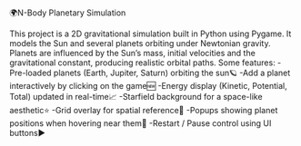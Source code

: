🌍N-Body Planetary Simulation

This project is a 2D gravitational simulation built in Python using Pygame. It models the Sun and several planets orbiting under Newtonian gravity. 
Planets are influenced by the Sun’s mass, initial velocities and the gravitational constant, producing realistic orbital paths. 
Some features: 
-Pre-loaded planets (Earth, Jupiter, Saturn) orbiting the sun🪐
-Add a planet interactively by clicking on the game🆕 
-Energy display (Kinetic, Potential, Total) updated in real-time📈 
-Starfield background for a space-like aesthetic⭐
-Grid overlay for spatial reference📐 
-Popups showing planet positions when hovering near them🎨
-Restart / Pause control using UI buttons▶️
